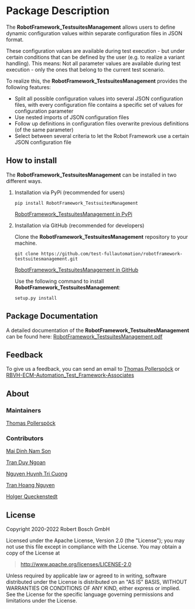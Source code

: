 # Package Description

The **RobotFramework_TestsuitesManagement** allows users to define
dynamic configuration values within separate configuration files in JSON
format.

These configuration values are available during test execution - but
under certain conditions that can be defined by the user (e.g. to
realize a variant handling). This means: Not all parameter values are
available during test execution - only the ones that belong to the
current test scenario.

To realize this, the **RobotFramework_TestsuitesManagement** provides
the following features:

-   Split all possible configuration values into several JSON
    configuration files, with every configuration file contains a
    specific set of values for configuration parameter
-   Use nested imports of JSON configuration files
-   Follow up definitions in configuration files overwrite previous
    definitions (of the same parameter)
-   Select between several criteria to let the Robot Framework use a
    certain JSON configuration file

## How to install

The **RobotFramework_TestsuitesManagement** can be installed in two
different ways.

1.  Installation via PyPi (recommended for users)

    ``` 
    pip install RobotFramework_TestsuitesManagement
    ```

    [RobotFramework_TestsuitesManagement in
    PyPi](https://pypi.org/project/robotframework-testsuitesmanagement/)

2.  Installation via GitHub (recommended for developers)

    Clone the **RobotFramework_TestsuitesManagement** repository to your
    machine.

    ``` 
    git clone https://github.com/test-fullautomation/robotframework-testsuitesmanagement.git
    ```

    [RobotFramework_TestsuitesManagement in
    GitHub](https://github.com/test-fullautomation/robotframework-testsuitesmanagement)

    Use the following command to install
    **RobotFramework_TestsuitesManagement**:

    ``` 
    setup.py install
    ```

## Package Documentation

A detailed documentation of the **RobotFramework_TestsuitesManagement**
can be found here:
[RobotFramework_TestsuitesManagement.pdf](https://github.com/test-fullautomation/robotframework-testsuitesmanagement/blob/develop/RobotFramework_TestsuitesManagement/RobotFramework_TestsuitesManagement.pdf)

## Feedback

To give us a feedback, you can send an email to [Thomas
Pollerspöck](mailto:Thomas.Pollerspoeck@de.bosch.com) or
[RBVH-ECM-Automation_Test_Framework-Associates](mailto:RBVH-ENG2-CMD-Associates@bcn.bosch.com)

## About

### Maintainers

[Thomas Pollerspöck](mailto:Thomas.Pollerspoeck@de.bosch.com)

### Contributors

[Mai Dinh Nam Son](mailto:Son.MaiDinhNam@vn.bosch.com)

[Tran Duy Ngoan](mailto:Ngoan.TranDuy@vn.bosch.com)

[Nguyen Huynh Tri Cuong](mailto:Cuong.NguyenHuynhTri@vn.bosch.com)

[Tran Hoang Nguyen](mailto:Nguyen.TranHoang@vn.bosch.com)

[Holger Queckenstedt](mailto:Holger.Queckenstedt@de.bosch.com)

## License

Copyright 2020-2022 Robert Bosch GmbH

Licensed under the Apache License, Version 2.0 (the \"License\"); you
may not use this file except in compliance with the License. You may
obtain a copy of the License at

> <http://www.apache.org/licenses/LICENSE-2.0>

Unless required by applicable law or agreed to in writing, software
distributed under the License is distributed on an \"AS IS\" BASIS,
WITHOUT WARRANTIES OR CONDITIONS OF ANY KIND, either express or implied.
See the License for the specific language governing permissions and
limitations under the License.
